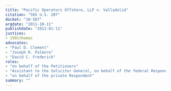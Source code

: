 ```yaml
---
title: "Pacific Operators Offshore, LLP v. Valladolid"
citation: "565 U.S. 207"
docket: "10-507"
argdate: "2011-10-11"
publishdate: "2012-01-11"
justices:
- 1991thomas
advocates:
- "Paul D. Clement"
- "Joseph R. Palmore"
- "David C. Frederick"
roles:
- "on behalf of the Petitioners"
- "Assistant to the Solicitor General, on behalf of the federal Respondent"
- "on behalf of the private Respondent"
summary: ""
---
```


